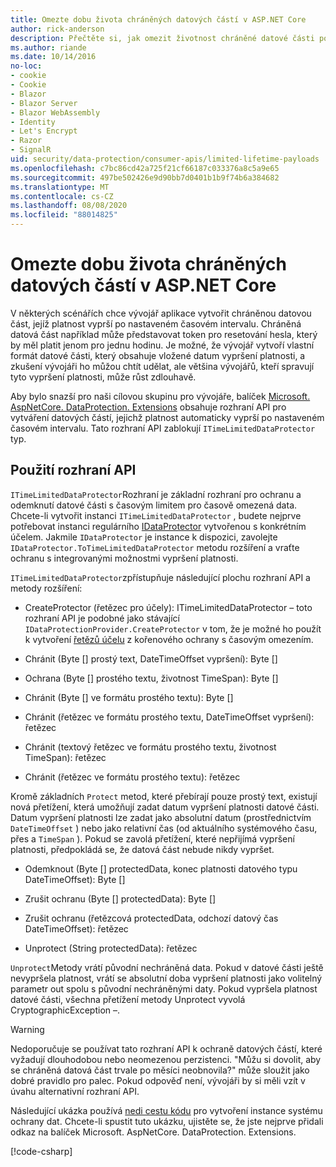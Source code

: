 ```yaml
---
title: Omezte dobu života chráněných datových částí v ASP.NET Core
author: rick-anderson
description: Přečtěte si, jak omezit životnost chráněné datové části pomocí ASP.NET Core rozhraní API ochrany dat.
ms.author: riande
ms.date: 10/14/2016
no-loc:
- cookie
- Cookie
- Blazor
- Blazor Server
- Blazor WebAssembly
- Identity
- Let's Encrypt
- Razor
- SignalR
uid: security/data-protection/consumer-apis/limited-lifetime-payloads
ms.openlocfilehash: c7bc86cd42a725f21cf66187c033376a8c5a9e65
ms.sourcegitcommit: 497be502426e9d90bb7d0401b1b9f74b6a384682
ms.translationtype: MT
ms.contentlocale: cs-CZ
ms.lasthandoff: 08/08/2020
ms.locfileid: "88014825"
---
```

# <a name="limit-the-lifetime-of-protected-payloads-in-aspnet-core"></a>Omezte dobu života chráněných datových částí v ASP.NET Core

V některých scénářích chce vývojář aplikace vytvořit chráněnou datovou část, jejíž platnost vyprší po nastaveném časovém intervalu. Chráněná datová část například může představovat token pro resetování hesla, který by měl platit jenom pro jednu hodinu. Je možné, že vývojář vytvoří vlastní formát datové části, který obsahuje vložené datum vypršení platnosti, a zkušení vývojáři ho můžou chtít udělat, ale většina vývojářů, kteří spravují tyto vypršení platnosti, může růst zdlouhavě.

Aby bylo snazší pro naši cílovou skupinu pro vývojáře, balíček [Microsoft. AspNetCore. DataProtection. Extensions](https://www.nuget.org/packages/Microsoft.AspNetCore.DataProtection.Extensions/) obsahuje rozhraní API pro vytváření datových částí, jejichž platnost automaticky vyprší po nastaveném časovém intervalu. Tato rozhraní API zablokují `ITimeLimitedDataProtector` typ.

## <a name="api-usage"></a>Použití rozhraní API

`ITimeLimitedDataProtector`Rozhraní je základní rozhraní pro ochranu a odemknutí datové části s časovým limitem pro časově omezená data. Chcete-li vytvořit instanci `ITimeLimitedDataProtector` , budete nejprve potřebovat instanci regulárního [IDataProtector](xref:security/data-protection/consumer-apis/overview) vytvořenou s konkrétním účelem. Jakmile `IDataProtector` je instance k dispozici, zavolejte `IDataProtector.ToTimeLimitedDataProtector` metodu rozšíření a vraťte ochranu s integrovanými možnostmi vypršení platnosti.

`ITimeLimitedDataProtector`zpřístupňuje následující plochu rozhraní API a metody rozšíření:

* CreateProtector (řetězec pro účely): ITimeLimitedDataProtector – toto rozhraní API je podobné jako stávající `IDataProtectionProvider.CreateProtector` v tom, že je možné ho použít k vytvoření [řetězů účelu](xref:security/data-protection/consumer-apis/purpose-strings) z kořenového ochrany s časovým omezením.

* Chránit (Byte [] prostý text, DateTimeOffset vypršení): Byte []

* Ochrana (Byte [] prostého textu, životnost TimeSpan): Byte []

* Chránit (Byte [] ve formátu prostého textu): Byte []

* Chránit (řetězec ve formátu prostého textu, DateTimeOffset vypršení): řetězec

* Chránit (textový řetězec ve formátu prostého textu, životnost TimeSpan): řetězec

* Chránit (řetězec ve formátu prostého textu): řetězec

Kromě základních `Protect` metod, které přebírají pouze prostý text, existují nová přetížení, která umožňují zadat datum vypršení platnosti datové části. Datum vypršení platnosti lze zadat jako absolutní datum (prostřednictvím `DateTimeOffset` ) nebo jako relativní čas (od aktuálního systémového času, přes a `TimeSpan` ). Pokud se zavolá přetížení, které nepřijímá vypršení platnosti, předpokládá se, že datová část nebude nikdy vypršet.

* Odemknout (Byte [] protectedData, konec platnosti datového typu DateTimeOffset): Byte []

* Zrušit ochranu (Byte [] protectedData): Byte []

* Zrušit ochranu (řetězcová protectedData, odchozí datový čas DateTimeOffset): řetězec

* Unprotect (String protectedData): řetězec

`Unprotect`Metody vrátí původní nechráněná data. Pokud v datové části ještě nevypršela platnost, vrátí se absolutní doba vypršení platnosti jako volitelný parametr out spolu s původní nechráněnými daty. Pokud vypršela platnost datové části, všechna přetížení metody Unprotect vyvolá CryptographicException –.

>[!WARNING]
> Nedoporučuje se používat tato rozhraní API k ochraně datových částí, které vyžadují dlouhodobou nebo neomezenou perzistenci. "Můžu si dovolit, aby se chráněná datová část trvale po měsíci neobnovila?" může sloužit jako dobré pravidlo pro palec. Pokud odpověď není, vývojáři by si měli vzít v úvahu alternativní rozhraní API.

Následující ukázka používá [nedi cestu kódu](xref:security/data-protection/configuration/non-di-scenarios) pro vytvoření instance systému ochrany dat. Chcete-li spustit tuto ukázku, ujistěte se, že jste nejprve přidali odkaz na balíček Microsoft. AspNetCore. DataProtection. Extensions.

[!code-csharp[](limited-lifetime-payloads/samples/limitedlifetimepayloads.cs)]
